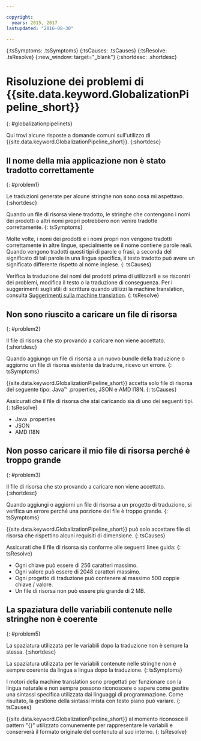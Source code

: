 ```yaml
---

copyright:
  years: 2015, 2017
lastupdated: "2016-08-30"

---
```


{:tsSymptoms: .tsSymptoms} 
{:tsCauses: .tsCauses} 
{:tsResolve: .tsResolve} 
{:new_window: target="_blank"}
{:shortdesc: .shortdesc}

# Risoluzione dei problemi di {{site.data.keyword.GlobalizationPipeline_short}}
{: #globalizationpipelinets}


Qui trovi alcune risposte a domande comuni sull'utilizzo di {{site.data.keyword.GlobalizationPipeline_short}}. 
{:shortdesc}


## Il nome della mia applicazione non è stato tradotto correttamente
{: #problem1}

Le traduzioni generate per alcune stringhe non sono cosa mi aspettavo.
{:shortdesc}

Quando un file di risorsa viene tradotto, le stringhe che contengono i nomi dei prodotti o altri nomi propri potrebbero non venire tradotte correttamente.
{: tsSymptoms}

Molte volte, i nomi dei prodotti e i nomi propri non vengono tradotti correttamente in altre lingue, specialmente se il nome contiene parole reali. Quando vengono tradotti questi tipi di parole o frasi, a seconda del significato di tali parole in una lingua specifica, il testo tradotto può avere un significato differente rispetto al nome inglese.
{: tsCauses}

Verifica la traduzione dei nomi dei prodotti prima di utilizzarli e se riscontri dei problemi, modifica il testo o la traduzione di conseguenza. Per i suggerimenti sugli stili di scrittura quando utilizzi la machine translation, consulta [Suggerimenti sulla machine translation](./tips.html#globalizationpipeline_tips).
{: tsResolve}



## Non sono riuscito a caricare un file di risorsa
{: #problem2}

Il file di risorsa che sto provando a caricare non viene accettato.
{:shortdesc}

Quando aggiungo un file di risorsa a un nuovo bundle della traduzione o aggiorno un file di risorsa esistente da tradurre, ricevo un errore.
{: tsSymptoms}

{{site.data.keyword.GlobalizationPipeline_short}} accetta solo file di risorsa del seguente tipo: Java™ .properties, JSON e AMD I18N.
{: tsCauses}

Assicurati che il file di risorsa che stai caricando sia di uno dei seguenti tipi.
{: tsResolve}
* Java .properties
* JSON
* AMD I18N



## Non posso caricare il mio file di risorsa perché è troppo grande
{: #problem3}

Il file di risorsa che sto provando a caricare non viene accettato.
{:shortdesc}

Quando aggiungi o aggiorni un file di risorsa a un progetto di traduzione, si verifica un errore perché una porzione del file è troppo grande.
{: tsSymptoms}

{{site.data.keyword.GlobalizationPipeline_short}} può solo accettare file di risorsa che rispettino alcuni requisiti di dimensione.
{: tsCauses}

Assicurati che il file di risorsa sia conforme alle seguenti linee guida:
{: tsResolve}
* Ogni chiave può essere di 256 caratteri massimo.
* Ogni valore può essere di 2048 caratteri massimo.
* Ogni progetto di traduzione può contenere al massimo 500 coppie chiave / valore.
* Un file di risorsa non può essere più grande di 2 MB.




## La spaziatura delle variabili contenute nelle stringhe non è coerente
{: #problem5}

La spaziatura utilizzata per le variabili dopo la traduzione non è sempre la stessa.
{:shortdesc}

La spaziatura utilizzata per le variabili contenute nelle stringhe non è sempre coerente da lingua a lingua dopo la traduzione.
{: tsSymptoms}

I motori della machine translation sono progettati per funzionare con la lingua naturale e non sempre possono riconoscere o sapere come gestire una sintassi specifica utilizzata dai linguaggi di programmazione. Come risultato, la gestione della sintassi mista con testo piano può variare.
{: tsCauses}

{{site.data.keyword.GlobalizationPipeline_short}} al momento riconosce il pattern "{}" utilizzato comunemente per rappresentare le variabili e conserverà il formato originale del contenuto al suo interno.
{: tsResolve}
